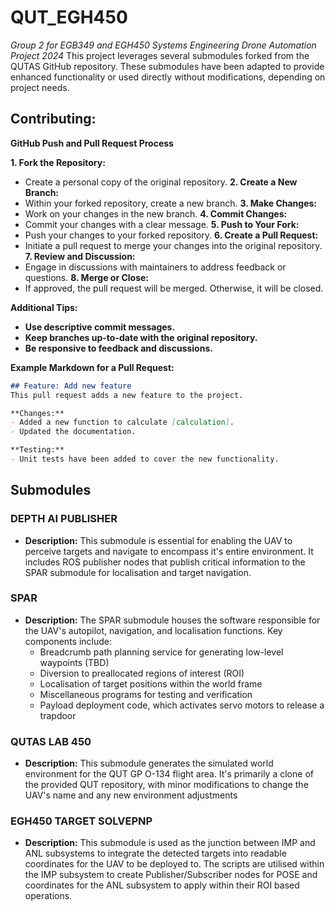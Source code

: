 # QUT_EGH450
*Group 2 for EGB349 and EGH450 Systems Engineering Drone Automation Project 2024*
This project leverages several submodules forked from the QUTAS GitHub repository. These submodules have been adapted to provide enhanced functionality or used directly without modifications, depending on project needs. 

## **Contributing:**

**GitHub Push and Pull Request Process**

**1. Fork the Repository:**
   - Create a personal copy of the original repository.
**2. Create a New Branch:**
   - Within your forked repository, create a new branch.
**3. Make Changes:**
   - Work on your changes in the new branch.
**4. Commit Changes:**
   - Commit your changes with a clear message.
**5. Push to Your Fork:**
   - Push your changes to your forked repository.
**6. Create a Pull Request:**
   - Initiate a pull request to merge your changes into the original repository.
**7. Review and Discussion:**
   - Engage in discussions with maintainers to address feedback or questions.
**8. Merge or Close:**
   - If approved, the pull request will be merged. Otherwise, it will be closed.

**Additional Tips:**

- **Use descriptive commit messages.**
- **Keep branches up-to-date with the original repository.**
- **Be responsive to feedback and discussions.**

**Example Markdown for a Pull Request:**
```markdown
## Feature: Add new feature
This pull request adds a new feature to the project.

**Changes:**
- Added a new function to calculate [calculation].
- Updated the documentation.

**Testing:**
- Unit tests have been added to cover the new functionality.
```

## **Submodules**

### DEPTH AI PUBLISHER
* **Description:** This submodule is essential for enabling the UAV to perceive targets and navigate to encompass it's entire environment. It includes ROS publisher nodes that publish critical information to the SPAR submodule for localisation and target navigation.


### SPAR
* **Description:** The SPAR submodule houses the software responsible for the UAV's autopilot, navigation, and localisation functions. Key components include:
    * Breadcrumb path planning service for generating low-level waypoints (TBD)
    * Diversion to preallocated regions of interest (ROI)
    * Localisation of target positions within the world frame
    * Miscellaneous programs for testing and verification
    * Payload deployment code, which activates servo motors to release a trapdoor

### QUTAS LAB 450
* **Description:** This submodule generates the simulated world environment for the QUT GP O-134 flight area. It's primarily a clone of the provided QUT repository, with minor modifications to change the UAV's name and any new environment adjustments

### EGH450 TARGET SOLVEPNP
* **Description:** This submodule is used as the junction between IMP and ANL subsystems to integrate the detected targets into readable coordinates for the UAV to be deployed to. The scripts are utilised within the IMP subsystem to create Publisher/Subscriber nodes for POSE and coordinates for the ANL subsystem to apply within their ROI based operations.

